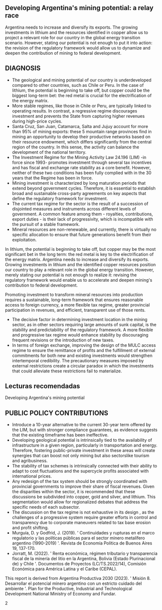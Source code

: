## Developing Argentina's mining potential: a relay race

Argentina needs to increase and diversify its exports. The growing investments in lithium and the resources identified in copper allow us to project a relevant role for our country in the global energy transition scenario. However, stating our potential is not enough to put it into action: the revision of the regulatory framework would allow us to dynamize and deepen the contribution of mining to federal development.

## DIAGNOSIS

- The geological and mining potential of our country is underdeveloped compared to other countries, such as Chile or Peru. In the case of lithium, the potential is beginning to take off, but copper could be the biggest long-term bet: the red metal is crucial for the electrification of the energy matrix.
- More stable regimes, like those in Chile or Peru, are typically linked  to operating results. In contrast, a regressive regime discourages investment and prevents the State from capturing higher revenues during high-price cycles.
- Santa Cruz, San Juan, Catamarca, Salta and Jujuy account for more than 95% of mining exports: these 5 mountain range provinces find in mining an opportunity to develop their productive networks based on their resource endowment, which differs significantly from the central region of the country. In this sense, the activity can balance the development of the national territory.
- The Investment Regime for the Mining Activity Law 24.196 (LIM) -in force since 1993- promotes investment through several tax incentives and has fiscal and exchange rate stability as a core benefit. However, neither of these two conditions has been fully complied with in the 30 years that the Regime has been in force.
- Mining investment is characterized by long maturation periods that extend beyond government cycles. Therefore, it is essential to establish broad and sustainable cross-party agreements on key aspects that define the regulatory framework for investment.
- The current tax regime for the sector is the result of a succession of disjointed measures and instruments across different levels of government. A common feature among them - royalties, contributions, export duties - is their  lack of progressivity, which is incompatible with the pursuit of a stable framework.
- Mineral resources are non-renewable, and currently, there is virtually no specific allocation to ensure that future generations benefit from their exploitation.

<!-- image -->

<!-- image -->

In lithium, the potential is beginning to take off, but copper may be the most significant bet in the long term: the red metal is key to the electrification of the energy matrix. Argentina needs to increase and diversify its exports. Growing investments in lithium and the identified copper resources position our country to play a relevant role in the global energy transition. However, merely stating our potential is not enough to realize it: revising the regulatory framework would enable us to accelerate and deepen  mining's contribution to federal development.

<!-- image -->

Promoting investment to transform mineral resources into production requires a sustainable, long-term framework that ensures reasonable access to foreign currency, a more flexible tax regime, greater provincial participation in revenues, and efficient, transparent use of those rents.

- The decisive factor in determining investment location in the mining sector, as in other sectors requiring large amounts of sunk capital, is the stability and predictability of the regulatory framework. A more flexible and progressive tax regime would enhance stability by discouraging frequent revisions or the introduction of new taxes.
- In terms of foreign exchange, improving the design of the MULC access regime to ensure the remittance of profits and the fulfillment of external commitments for both new and existing investments would strengthen intertemporal credibility. The precautionary measures imposed by external restrictions create a circular paradox in which the investments that could alleviate these restrictions fail to materialize.

## Lecturas recomendadas

<!-- image -->

Developing Argentina's mining potential

## PUBLIC POLICY CONTRIBUTIONS

- Introduce a 10-year alternative to the current 30-year term offered by the LIM, but with stronger compliance guarantees, as evidence suggests that the existing timeframe has been ineffective.
- Developing geological potential is intrinsically tied to the availability of infrastructure in a given region, particularly in transportation and energy. Therefore, fostering public-private investment in these areas will create synergies that can boost not only mining but also sectorslike tourism and agribusiness.
- The stability of tax schemes is intrinsically connected with their ability to adapt to cost fluctuations and the supercycle profits associated with international prices.
- Any redesign of the tax system should be strongly coordinated with provincial governments to improve their share of fiscal revenues. Given the disparities within the sector, it is recommended that these discussions be subdivided into copper, gold and silver, and lithium. This segmentation would allow for regionalized debates that address the specific needs of each subsector.
- The discussion on the tax regime is not exhaustive in its design , as the challenges of a progressive system require greater efforts in control and transparency due to corporate maneuvers related to tax base erosion and profit shifting.
- Murguía, D. y Godfrid, J. (2019). ' Continuidades y rupturas en el marco regulatorio y las políticas públicas para el sector minero metalífero argentino (1990-2019) '. Revista de Economía Política de Buenos Aires 19, 137-170.
- Jorratt, M. (2022). ' Renta económica, régimen tributario y transparencia fiscal de la minería del litio en la Argentina, Bolivia (Estado Plurinacional de) y Chile '. Documentos de Proyectos (LC/TS.2022/14), Comisión Económica para América Latina y el Caribe (CEPAL).

<!-- image -->

This report is derived from Argentina Productiva 2030 (2023). ' Misión 8. Desarrollar el potencial minero argentino con un estricto cuidado del ambiente '. Plan for the Productive, Industrial and Technological Development National Ministry of Economy and Fundar.

2